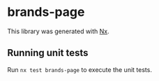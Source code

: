 # brands-page

This library was generated with [Nx](https://nx.dev).

## Running unit tests

Run `nx test brands-page` to execute the unit tests.

